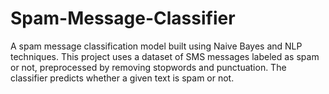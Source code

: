 # Spam-Message-Classifier
A spam message classification model built using Naive Bayes and NLP techniques. This project uses a dataset of SMS messages labeled as spam or not, preprocessed by removing stopwords and punctuation. The classifier predicts whether a given text is spam or not.
